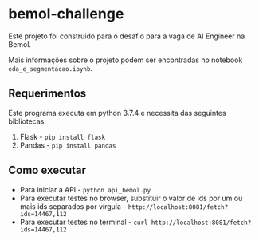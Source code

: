 # bemol-challenge
Este projeto foi construído para o desafio para a vaga de AI Engineer na Bemol.

Mais informações sobre o projeto podem ser encontradas no notebook `eda_e_segmentacao.ipynb`.

## Requerimentos
Este programa executa em python 3.7.4 e necessita das seguintes bibliotecas:
 1. Flask - `pip install flask`
 2. Pandas - `pip install pandas`
 
## Como executar
* Para iniciar a API - `python api_bemol.py`
* Para executar testes no browser, substituir o valor de ids por um ou mais ids separados por vírgula - `http://localhost:8081/fetch?ids=14467,112`
* Para executar testes no terminal - `curl http://localhost:8081/fetch?ids=14467,112`



